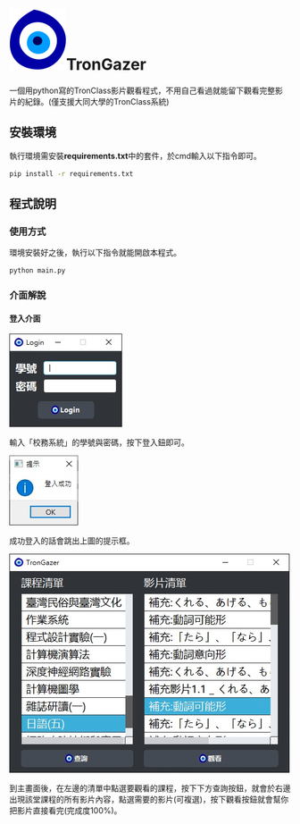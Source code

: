 # ![](https://raw.githubusercontent.com/ssrtw/TronGazer/main/Evil_Eye.svg)TronGazer
一個用python寫的TronClass影片觀看程式，不用自己看過就能留下觀看完整影片的紀錄。(僅支援大同大學的TronClass系統)
## 安裝環境
執行環境需安裝**requirements.txt**中的套件，於cmd輸入以下指令即可。
```bash
pip install -r requirements.txt
```

## 程式說明

### 使用方式
環境安裝好之後，執行以下指令就能開啟本程式。
```bash
python main.py
```

### 介面解說

#### 登入介面
![loginui](https://raw.githubusercontent.com/ssrtw/TronGazer/main/image/loginui.jpg)

輸入「校務系統」的學號與密碼，按下登入鈕即可。

![msgbox](https://raw.githubusercontent.com/ssrtw/TronGazer/main/image/msgbox.jpg)

成功登入的話會跳出上圖的提示框。

![gazerui](https://raw.githubusercontent.com/ssrtw/TronGazer/main/image/gazerui.jpg)

到主畫面後，在左邊的清單中點選要觀看的課程，按下下方查詢按鈕，就會於右邊出現該堂課程的所有影片內容，點選需要的影片(可複選)，按下觀看按鈕就會幫你把影片直接看完(完成度100%)。
